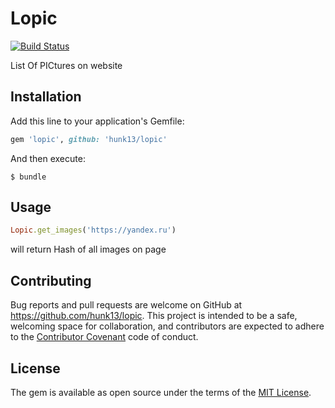 # Lopic

[![Build Status](https://travis-ci.org/Hunk13/lopic.svg?branch=master)](https://travis-ci.org/Hunk13/lopic)

List Of PICtures on website

## Installation

Add this line to your application's Gemfile:

```ruby
gem 'lopic', github: 'hunk13/lopic'
```

And then execute:

    $ bundle

## Usage

```ruby
Lopic.get_images('https://yandex.ru')
```

will return Hash of all images on page

## Contributing

Bug reports and pull requests are welcome on GitHub at https://github.com/hunk13/lopic. This project is intended to be a safe, welcoming space for collaboration, and contributors are expected to adhere to the [Contributor Covenant](http://contributor-covenant.org) code of conduct.


## License

The gem is available as open source under the terms of the [MIT License](http://opensource.org/licenses/MIT).

